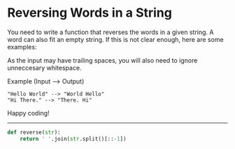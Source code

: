 # Reversing Words in a String

You need to write a function that reverses the words in a given string. A word can also fit an empty string. If this is not clear enough, here are some examples:

As the input may have trailing spaces, you will also need to ignore unneccesary whitespace.

Example (Input --> Output)

```
"Hello World" --> "World Hello"
"Hi There." --> "There. Hi"
```
Happy coding!

---

```py
def reverse(str):
    return ' '.join(str.split()[::-1])
```
